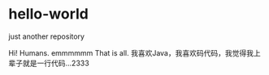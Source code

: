 # hello-world
just another repository

Hi! Humans.
emmmmmm   That is all.
我喜欢Java，我喜欢码代码，我觉得我上辈子就是一行代码...2333
